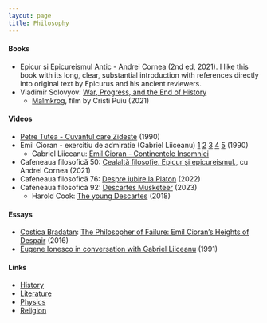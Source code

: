 ```yaml
---
layout: page
title: Philosophy
---
```

#### Books
* Epicur si Epicureismul Antic - Andrei Cornea (2nd ed, 2021). I like this book with its long, clear, substantial introduction with references directly into original text by Epicurus and his ancient reviewers.
* Vladimir Solovyov: [War, Progress, and the End of History](https://www.amazon.com/War-Progress-History-Conversations-Esalen-Lindisfarne/dp/0940262355)
  * [Malmkrog](https://mubi.com/films/malmkrog/player), film by Cristi Puiu (2021)

#### Videos
* [Petre Tutea - Cuvantul care Zideste](https://www.youtube.com/watch?v=TlrH42G2Q8c) (1990)
* Emil Cioran - exercitiu de admiratie (Gabriel Liiceanu) [1](https://www.youtube.com/watch?v=RCOW3cIzR_g) [2](https://www.youtube.com/watch?v=oyjvedVCPYw) [3](https://www.youtube.com/watch?v=ak8NVlX77Ao) [4](https://www.youtube.com/watch?v=WVYVjOYdmiU&t=2s) [5](https://www.youtube.com/watch?v=QxQGHGEOfLo) (1990)
  * Gabriel Liiceanu: [Emil Cioran - Continentele Insomniei](https://www.youtube.com/watch?v=p8HZ48i4KX0)
* Cafeneaua filosofică 50: [Cealaltă filosofie. Epicur și epicureismul.](https://www.youtube.com/watch?v=Nsnt9xoW-M4), cu Andrei Cornea (2021)
* Cafeneaua filosofică 76: [Despre iubire la Platon](https://www.youtube.com/watch?v=3Qa0oms11ys) (2022)
* Cafeneaua filosofică 92: [Descartes Musketeer](https://www.youtube.com/watch?v=qsZ92iGzT4E) (2023)
  * Harold Cook: [The young Descartes](https://www.amazon.com/Young-Descartes-Nobility-Rumor-War/dp/022646296X) (2018)

#### Essays
* [Costica Bradatan](https://lareviewofbooks.org/contributor/costica-bradatan): [The Philosopher of Failure: Emil Cioran’s Heights of Despair](https://lareviewofbooks.org/article/philosopher-failure-emil-ciorans-heights-despair/#!) (2016)
* [Eugene Ionesco in conversation with Gabriel Liiceanu](https://www.google.com/url?sa=t&rct=j&q=&esrc=s&source=web&cd=&cad=rja&uact=8&ved=2ahUKEwiKnJvEgd3zAhWQq3IEHRRtB0gQFnoECAYQAQ&url=https%3A%2F%2Fjournals.sfu.ca%2Fcapreview%2Findex.php%2Fcapreview%2Farticle%2Fdownload%2F1353%2F1353%2F&usg=AOvVaw0fpmgBl3Xz7vGNJyBxXH63) (1991)

#### Links
* [History](history.md)
* [Literature](literature.md)
* [Physics](physics.md)
* [Religion](religion.md)
